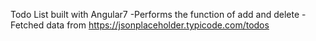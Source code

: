 Todo List built with Angular7
-Performs the function of add and delete
-Fetched data from https://jsonplaceholder.typicode.com/todos


